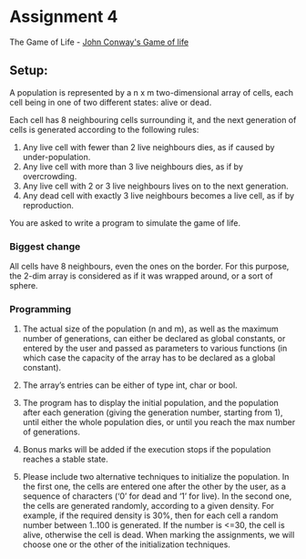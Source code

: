 # Assignment 4

The Game of Life - [John Conway's Game of life](https://playgameoflife.com/info)

## Setup:

A population is represented by a n x m two-dimensional array of cells, each cell being in one of two different states: alive or dead.

Each cell has 8 neighbouring cells surrounding it, and the next generation of cells is generated according to the following rules:

1.	Any live cell with fewer than 2 live neighbours dies, as if caused by under-population.
2.	Any live cell with more than 3 live neighbours dies, as if by overcrowding.
3.	Any live cell with 2 or 3 live neighbours lives on to the next generation.
4.	Any dead cell with exactly 3 live neighbours becomes a live cell, as if by reproduction.

You are asked to write a program to simulate the game of life.

### Biggest change

All cells have 8 neighbours, even the ones on the border. For this purpose, the 2-dim array is considered as if it was wrapped around, or a sort of sphere. 

### Programming 

1.	The actual size of the population (n and m), as well as the maximum number of generations, can either be declared as global constants, or entered by the user and passed as parameters to various functions (in which case the capacity of the array has to be declared as a global constant). 

2.	The array’s entries can be either of type int, char or bool. 

3.	The program has to display the initial population, and the population after each generation (giving the generation number, starting from 1), until either the whole population dies, or until you reach the max number of generations.

4.	Bonus marks will be added if the execution stops if the population reaches a stable state. 

5.	Please include two alternative techniques to initialize the population. In the first one, the cells are entered one after the other by the user, as a sequence of characters (‘0’ for dead and ‘1’ for live). In the second one, the cells are generated randomly, according to a given density. For example, if the required density is 30%, then for each cell a random number between 1..100 is generated. If the number is <=30, the cell is alive, otherwise the cell is dead. When marking the assignments, we will choose one or the other of the initialization techniques.
